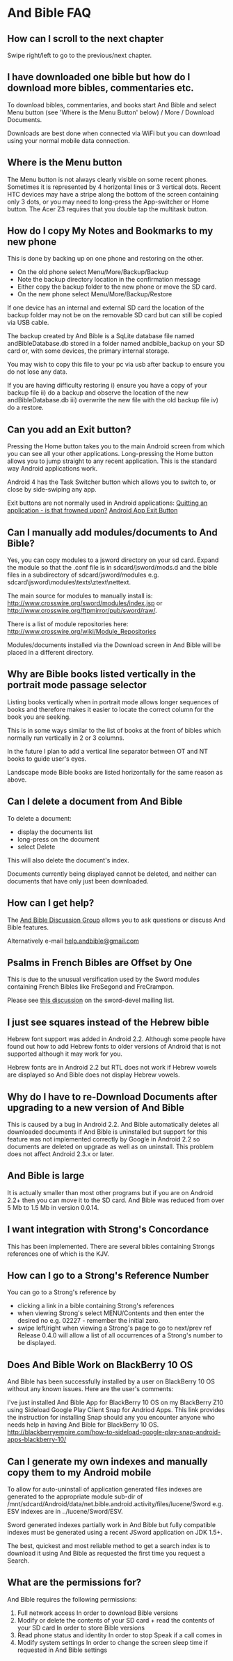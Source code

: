 # And Bible FAQ #


## How can I scroll to the next chapter ##
Swipe right/left to go to the previous/next chapter.

## I have downloaded one bible but how do I download more bibles, commentaries etc. ##

To download bibles, commentaries, and books start And Bible and select Menu button (see 'Where is the Menu Button' below) / More / Download Documents.

Downloads are best done when connected via WiFi but you can download using your normal mobile data connection.

## Where is the Menu button ##

The Menu button is not always clearly visible on some recent phones.  Sometimes it is represented by 4 horizontal lines or 3 vertical dots.  Recent HTC devices may have a stripe along the bottom of the screen containing only 3 dots, or you may need to long-press the App-switcher or Home button.  The Acer Z3 requires that you double tap the multitask button.

## How do I copy My Notes and Bookmarks to my new phone ##

This is done by backing up on one phone and restoring on the other.
  * On the old phone select Menu/More/Backup/Backup
  * Note the backup directory location in the confirmation message
  * Either copy the backup folder to the new phone or move the SD card.
  * On the new phone select Menu/More/Backup/Restore

If one device has an internal and external SD card the location of the backup folder may not be on the removable SD card but can still be copied via USB cable.

The backup created by And Bible is a SqLite database file named andBibleDatabase.db stored in a folder named andbible\_backup on your SD card or, with some devices, the primary internal storage.

You may wish to copy this file to your pc via usb after backup to ensure you do not lose any data.

If you are having difficulty restoring i) ensure you have a copy of your backup file ii) do a backup and observe the location of the new andBibleDatabase.db iii) overwrite the new file with the old backup file iv) do a restore.

## Can you add an Exit button? ##

Pressing the Home button takes you to the main Android screen from which you can see all your other applications.  Long-pressing the Home button allows you to jump straight to any recent application.  This is the standard way Android applications work.

Android 4 has the Task Switcher button which allows you to switch to, or close by side-swiping any app.

Exit buttons are not normally used in Android applications:
[Quitting an application - is that frowned upon?](http://stackoverflow.com/questions/2033914/quitting-an-application-is-that-frowned-upon/2034238#2034238)
[Android App Exit Button](http://stackoverflow.com/questions/4089496/android-app-exit-button)

## Can I manually add modules/documents to And Bible? ##

Yes, you can copy modules to a jsword directory on your sd card.  Expand the module so that the .conf file is in sdcard/jsword/mods.d and the bible files in a subdirectory of sdcard/jsword/modules e.g. sdcard\jsword\modules\texts\ztext\nettext.

The main source for modules to manually install is: http://www.crosswire.org/sword/modules/index.jsp or http://www.crosswire.org/ftpmirror/pub/sword/raw/.

There is a list of module repositories here: http://www.crosswire.org/wiki/Module_Repositories

Modules/documents installed via the Download screen in And Bible will be placed in a different directory.

## Why are Bible books listed vertically in the portrait mode passage selector ##

Listing books vertically when in portrait mode allows longer sequences of books and therefore makes it easier to locate the correct column for the book you are seeking.

This is in some ways similar to the list of books at the front of bibles which normally run vertically in 2 or 3 columns.

In the future I plan to add a vertical line separator between OT and NT books to guide user's eyes.

Landscape mode Bible books are listed horizontally for the same reason as above.

## Can I delete a document from And Bible ##

To delete a document:
  * display the documents list
  * long-press on the document
  * select Delete

This will also delete the document's index.

Documents currently being displayed cannot be deleted, and neither can documents that have only just been downloaded.

## How can I get help? ##

The [And Bible Discussion Group](https://groups.google.com/group/and-bible) allows you to ask questions or discuss And Bible features.

Alternatively e-mail help.andbible@gmail.com

## Psalms in French Bibles are Offset by One ##
This is due to the unusual versification used by the Sword modules containing French Bibles like FreSegond and FreCrampon.

Please see [this discussion](http://www.crosswire.org/pipermail/sword-devel/2014-March/041180.html) on the sword-devel mailing list.

## I just see squares instead of the Hebrew bible ##

Hebrew font support was added in Android 2.2.  Although some people have found out how to add Hebrew fonts to older versions of Android that is not supported although it may work for you.

Hebrew fonts are in Android 2.2 but RTL does not work if Hebrew vowels are displayed so And Bible does not display Hebrew vowels.

## Why do I have to re-Download Documents after upgrading to a new version of And Bible ##

This is caused by a bug in Android 2.2.  And Bible automatically deletes all downloaded documents if And Bible is uninstalled but support for this feature was not implemented correctly by Google in Android 2.2 so documents are deleted on upgrade as well as on uninstall.  This problem does not affect Android 2.3.x or later.

## And Bible is large ##

It is actually smaller than most other programs but if you are on Android 2.2+ then you can move it to the SD card.  And Bible was reduced from over 5 Mb to 1.5 Mb in version 0.0.14.

## I want integration with Strong's Concordance ##

This has been implemented.  There are several bibles containing Strongs references one of which is the KJV.

## How can I go to a Strong's Reference Number ##

You can go to a Strong's reference by
  * clicking a link in a bible containing Strong's references
  * when viewing Strong's select MENU/Contents and then enter the desired no e.g. 02227 - remember the initial zero.
  * swipe left/right when viewing a Strong's page to go to next/prev ref
Release 0.4.0 will allow a list of all occurrences of a Strong's number to be displayed.

## Does And Bible Work on BlackBerry 10 OS ##

And Bible has been successfully installed by a user on BlackBerry 10 OS without any known issues.  Here are the user's comments:

I've just installed And Bible App for BlackBerry 10 OS on my BlackBerry Z10 using Sideload Google Play Client Snap for Andriod Apps. This link provides the instruction for installing Snap should any you encounter anyone who needs help in having And Bible for BlackBerry 10 OS. http://blackberryempire.com/how-to-sideload-google-play-snap-android-apps-blackberry-10/

## Can I generate my own indexes and manually copy them to my Android mobile ##

To allow for auto-uninstall of application generated files indexes are generated to the appropriate module sub-dir of /mnt/sdcard/Android/data/net.bible.android.activity/files/lucene/Sword e.g. ESV indexes are in ../lucene/Sword/ESV.

Sword generated indexes partially work in And Bible but fully compatible indexes must be generated using a recent JSword application on JDK 1.5+.

The best, quickest and most reliable method to get a search index is to download it using And Bible as requested the first time you request a Search.

## What are the permissions for? ##

And Bible requires the following permissions:

1. Full network access
    In order to download Bible versions
1. Modify or delete the contents of your SD card + read the contents of your SD card
    In order to store Bible versions
1. Read phone status and identity
    In order to stop Speak if a call comes in
1. Modify system settings
    In order to change the screen sleep time if requested in And Bible settings